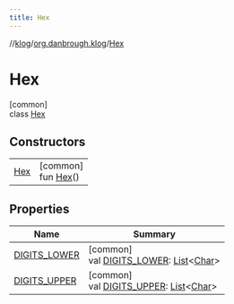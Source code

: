 ```yaml
---
title: Hex
---
```

//[klog](../../../index.html)/[org.danbrough.klog](../index.html)/[Hex](index.html)



# Hex



[common]\
class [Hex](index.html)



## Constructors


| | |
|---|---|
| [Hex](-hex.html) | [common]<br>fun [Hex](-hex.html)() |


## Properties


| Name | Summary |
|---|---|
| [DIGITS_LOWER](-d-i-g-i-t-s_-l-o-w-e-r.html) | [common]<br>val [DIGITS_LOWER](-d-i-g-i-t-s_-l-o-w-e-r.html): [List](https://kotlinlang.org/api/latest/jvm/stdlib/kotlin.collections/-list/index.html)&lt;[Char](https://kotlinlang.org/api/latest/jvm/stdlib/kotlin/-char/index.html)&gt; |
| [DIGITS_UPPER](-d-i-g-i-t-s_-u-p-p-e-r.html) | [common]<br>val [DIGITS_UPPER](-d-i-g-i-t-s_-u-p-p-e-r.html): [List](https://kotlinlang.org/api/latest/jvm/stdlib/kotlin.collections/-list/index.html)&lt;[Char](https://kotlinlang.org/api/latest/jvm/stdlib/kotlin/-char/index.html)&gt; |

